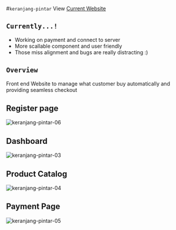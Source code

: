 #`keranjang-pintar`
View [Current Website](https://winatungmiharja.github.io/keranjang-pintar/)

## `Currently...!`
- Working on payment and connect to server
- More scallable component and user friendly
- Those miss alignment and bugs are really distracting :)


## `Overview`
Front end Website to manage what customer buy automatically and providing seamless checkout

## Register page
![keranjang-pintar-06](https://user-images.githubusercontent.com/64743796/121129529-0f132900-c868-11eb-874d-1906bf898718.png)

## Dashboard
![keranjang-pintar-03](https://user-images.githubusercontent.com/64743796/121129525-0de1fc00-c868-11eb-8b7e-798a136fa454.png)

## Product Catalog
![keranjang-pintar-04](https://user-images.githubusercontent.com/64743796/121129538-120e1980-c868-11eb-83b6-a926466e0959.png)

## Payment Page
![keranjang-pintar-05](https://user-images.githubusercontent.com/64743796/121129515-0ae70b80-c868-11eb-82dd-ad41022a444e.png)
